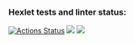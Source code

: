 ### Hexlet tests and linter status:
[![Actions Status](https://github.com/AnastasiaBrykina/frontend-project-44/workflows/hexlet-check/badge.svg)](https://github.com/AnastasiaBrykina/frontend-project-44/actions)
<a href="https://codeclimate.com/github/AnastasiaBrykina/frontend-project-44/maintainability"><img src="https://api.codeclimate.com/v1/badges/0805188580e16921302d/maintainability" /></a>
<a href="https://codeclimate.com/github/AnastasiaBrykina/frontend-project-44/test_coverage"><img src="https://api.codeclimate.com/v1/badges/0805188580e16921302d/test_coverage" /></a>
